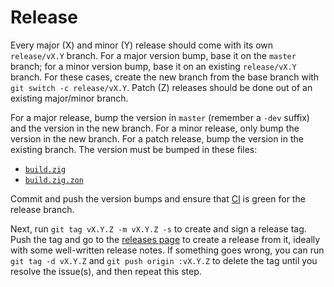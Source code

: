 # Release

Every major (X) and minor (Y) release should come with its own `release/vX.Y`
branch. For a major version bump, base it on the `master` branch; for a minor
version bump, base it on an existing `release/vX.Y` branch. For these cases,
create the new branch from the base branch with `git switch -c release/vX.Y`.
Patch (Z) releases should be done out of an existing major/minor branch.

For a major release, bump the version in `master` (remember a `-dev` suffix) and
the version in the new branch. For a minor release, only bump the version in the
new branch. For a patch release, bump the version in the existing branch. The
version must be bumped in these files:

* [`build.zig`](build.zig)
* [`build.zig.zon`](build.zig.zon)

Commit and push the version bumps and ensure that
[CI](https://github.com/vezel-dev/libap/actions) is green for the release
branch.

Next, run `git tag vX.Y.Z -m vX.Y.Z -s` to create and sign a release tag. Push
the tag and go to the
[releases page](https://github.com/vezel-dev/libap/releases) to create a release
from it, ideally with some well-written release notes. If something goes wrong,
you can run `git tag -d vX.Y.Z` and `git push origin :vX.Y.Z` to delete the tag
until you resolve the issue(s), and then repeat this step.
